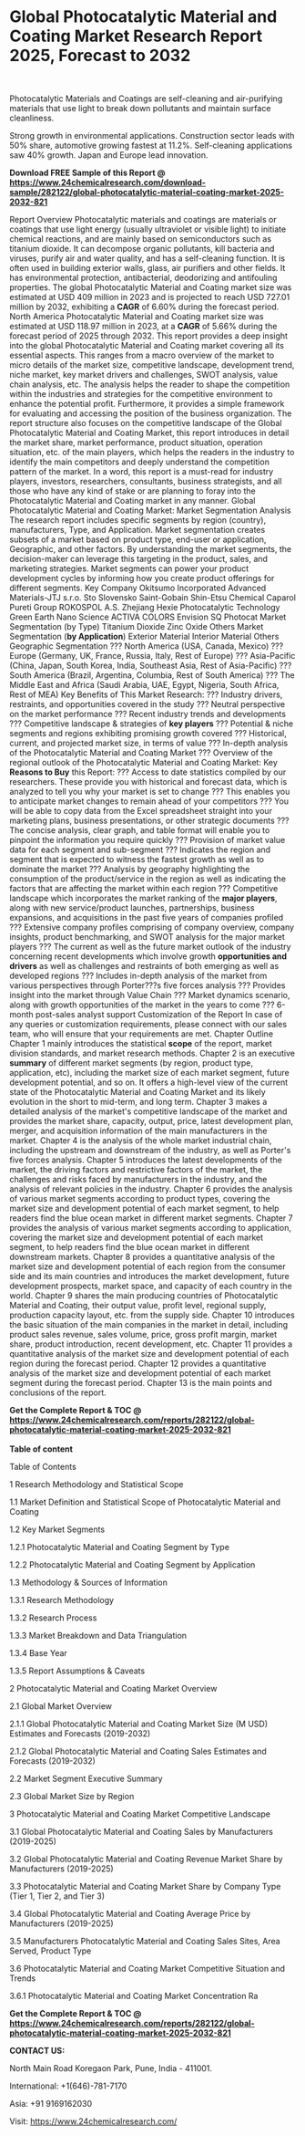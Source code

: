 <h1>Global Photocatalytic Material and Coating Market Research Report 2025, Forecast to 2032</h1><br/><p>Photocatalytic Materials and Coatings are self-cleaning and air-purifying materials that use light to break down pollutants and maintain surface cleanliness.</p><p>Strong growth in environmental applications. Construction sector leads with 50% share, automotive growing fastest at 11.2%. Self-cleaning applications saw 40% growth. Japan and Europe lead innovation.</p><div><b>Download FREE Sample of this Report @ <a href="https://www.24chemicalresearch.com/download-sample/282122/global-photocatalytic-material-coating-market-2025-2032-821">https://www.24chemicalresearch.com/download-sample/282122/global-photocatalytic-material-coating-market-2025-2032-821</a></b></div><p>Report Overview Photocatalytic materials and coatings are materials or coatings that use light energy (usually ultraviolet or visible light) to initiate chemical reactions, and are mainly based on semiconductors such as titanium dioxide. It can decompose organic pollutants, kill bacteria and viruses, purify air and water quality, and has a self-cleaning function. It is often used in building exterior walls, glass, air purifiers and other fields. It has environmental protection, antibacterial, deodorizing and antifouling properties. The global Photocatalytic Material and Coating market size was estimated at USD 409 million in 2023 and is projected to reach USD 727.01 million by 2032, exhibiting a <strong>CAGR</strong> of 6.60% during the forecast period. North America Photocatalytic Material and Coating market size was estimated at USD 118.97 million in 2023, at a <strong>CAGR</strong> of 5.66% during the forecast period of 2025 through 2032. This report provides a deep insight into the global Photocatalytic Material and Coating market covering all its essential aspects. This ranges from a macro overview of the market to micro details of the market size, competitive landscape, development trend, niche market, key market drivers and challenges, SWOT analysis, value chain analysis, etc. The analysis helps the reader to shape the competition within the industries and strategies for the competitive environment to enhance the potential profit. Furthermore, it provides a simple framework for evaluating and accessing the position of the business organization. The report structure also focuses on the competitive landscape of the Global Photocatalytic Material and Coating Market, this report introduces in detail the market share, market performance, product situation, operation situation, etc. of the main players, which helps the readers in the industry to identify the main competitors and deeply understand the competition pattern of the market. In a word, this report is a must-read for industry players, investors, researchers, consultants, business strategists, and all those who have any kind of stake or are planning to foray into the Photocatalytic Material and Coating market in any manner. Global Photocatalytic Material and Coating Market: Market Segmentation Analysis The research report includes specific segments by region (country), manufacturers, Type, and Application. Market segmentation creates subsets of a market based on product type, end-user or application, Geographic, and other factors. By understanding the market segments, the decision-maker can leverage this targeting in the product, sales, and marketing strategies. Market segments can power your product development cycles by informing how you create product offerings for different segments. Key Company Okitsumo Incorporated Advanced Materials-JTJ s.r.o. Sto Slovensko Saint-Gobain Shin-Etsu Chemical Caparol Pureti Group ROKOSPOL A.S. Zhejiang Hexie Photocatalytic Technology Green Earth Nano Science ACTIVA COLORS Envision SQ Photocat Market Segmentation (by Type) Titanium Dioxide Zinc Oxide Others Market Segmentation (<strong>by Application</strong>) Exterior Material Interior Material Others Geographic Segmentation ??? North America (USA, Canada, Mexico) ??? Europe (Germany, UK, France, Russia, Italy, Rest of Europe) ??? Asia-Pacific (China, Japan, South Korea, India, Southeast Asia, Rest of Asia-Pacific) ??? South America (Brazil, Argentina, Columbia, Rest of South America) ??? The Middle East and Africa (Saudi Arabia, UAE, Egypt, Nigeria, South Africa, Rest of MEA) Key Benefits of This Market Research: ??? Industry drivers, restraints, and opportunities covered in the study ??? Neutral perspective on the market performance ??? Recent industry trends and developments ??? Competitive landscape & strategies of <strong>key players</strong> ??? Potential & niche segments and regions exhibiting promising growth covered ??? Historical, current, and projected market size, in terms of value ??? In-depth analysis of the Photocatalytic Material and Coating Market ??? Overview of the regional outlook of the Photocatalytic Material and Coating Market: Key <strong>Reasons to Buy</strong> this Report: ??? Access to date statistics compiled by our researchers. These provide you with historical and forecast data, which is analyzed to tell you why your market is set to change ??? This enables you to anticipate market changes to remain ahead of your competitors ??? You will be able to copy data from the Excel spreadsheet straight into your marketing plans, business presentations, or other strategic documents ??? The concise analysis, clear graph, and table format will enable you to pinpoint the information you require quickly ??? Provision of market value data for each segment and sub-segment ??? Indicates the region and segment that is expected to witness the fastest growth as well as to dominate the market ??? Analysis by geography highlighting the consumption of the product/service in the region as well as indicating the factors that are affecting the market within each region ??? Competitive landscape which incorporates the market ranking of the <strong>major players</strong>, along with new service/product launches, partnerships, business expansions, and acquisitions in the past five years of companies profiled ??? Extensive company profiles comprising of company overview, company insights, product benchmarking, and SWOT analysis for the major market players ??? The current as well as the future market outlook of the industry concerning recent developments which involve growth <strong>opportunities and drivers</strong> as well as challenges and restraints of both emerging as well as developed regions ??? Includes in-depth analysis of the market from various perspectives through Porter???s five forces analysis ??? Provides insight into the market through Value Chain ??? Market dynamics scenario, along with growth opportunities of the market in the years to come ??? 6-month post-sales analyst support Customization of the Report In case of any queries or customization requirements, please connect with our sales team, who will ensure that your requirements are met. Chapter Outline Chapter 1 mainly introduces the statistical <strong>scope</strong> of the report, market division standards, and market research methods. Chapter 2 is an executive <strong>summary</strong> of different market segments (by region, product type, application, etc), including the market size of each market segment, future development potential, and so on. It offers a high-level view of the current state of the Photocatalytic Material and Coating Market and its likely evolution in the short to mid-term, and long term. Chapter 3 makes a detailed analysis of the market's competitive landscape of the market and provides the market share, capacity, output, price, latest development plan, merger, and acquisition information of the main manufacturers in the market. Chapter 4 is the analysis of the whole market industrial chain, including the upstream and downstream of the industry, as well as Porter's five forces analysis. Chapter 5 introduces the latest developments of the market, the driving factors and restrictive factors of the market, the challenges and risks faced by manufacturers in the industry, and the analysis of relevant policies in the industry. Chapter 6 provides the analysis of various market segments according to product types, covering the market size and development potential of each market segment, to help readers find the blue ocean market in different market segments. Chapter 7 provides the analysis of various market segments according to application, covering the market size and development potential of each market segment, to help readers find the blue ocean market in different downstream markets. Chapter 8 provides a quantitative analysis of the market size and development potential of each region from the consumer side and its main countries and introduces the market development, future development prospects, market space, and capacity of each country in the world. Chapter 9 shares the main producing countries of Photocatalytic Material and Coating, their output value, profit level, regional supply, production capacity layout, etc. from the supply side. Chapter 10 introduces the basic situation of the main companies in the market in detail, including product sales revenue, sales volume, price, gross profit margin, market share, product introduction, recent development, etc. Chapter 11 provides a quantitative analysis of the market size and development potential of each region during the forecast period. Chapter 12 provides a quantitative analysis of the market size and development potential of each market segment during the forecast period. Chapter 13 is the main points and conclusions of the report.</p><div><b>Get the Complete Report & TOC @ <a href="https://www.24chemicalresearch.com/reports/282122/global-photocatalytic-material-coating-market-2025-2032-821">https://www.24chemicalresearch.com/reports/282122/global-photocatalytic-material-coating-market-2025-2032-821</a></b></div><br><b>Table of content</b><p>Table of Contents<br />
 
 1 Research Methodology and Statistical Scope<br />
 
 1.1 Market Definition and Statistical Scope of Photocatalytic Material and Coating<br />
 
 1.2 Key Market Segments<br />
 
 1.2.1 Photocatalytic Material and Coating Segment by Type<br />
 
 1.2.2 Photocatalytic Material and Coating Segment by Application<br />
 
 1.3 Methodology & Sources of Information<br />
 
 1.3.1 Research Methodology<br />
 
 1.3.2 Research Process<br />
 
 1.3.3 Market Breakdown and Data Triangulation<br />
 
 1.3.4 Base Year<br />
 
 1.3.5 Report Assumptions & Caveats<br />
 
 2 Photocatalytic Material and Coating Market Overview<br />
 
 2.1 Global Market Overview<br />
 
 2.1.1 Global Photocatalytic Material and Coating Market Size (M USD) Estimates and Forecasts (2019-2032)<br />
 
 2.1.2 Global Photocatalytic Material and Coating Sales Estimates and Forecasts (2019-2032)<br />
 
 2.2 Market Segment Executive Summary<br />
 
 2.3 Global Market Size by Region<br />
 
 3 Photocatalytic Material and Coating Market Competitive Landscape<br />
 
 3.1 Global Photocatalytic Material and Coating Sales by Manufacturers (2019-2025)<br />
 
 3.2 Global Photocatalytic Material and Coating Revenue Market Share by Manufacturers (2019-2025)<br />
 
 3.3 Photocatalytic Material and Coating Market Share by Company Type (Tier 1, Tier 2, and Tier 3)<br />
 
 3.4 Global Photocatalytic Material and Coating Average Price by Manufacturers (2019-2025)<br />
 
 3.5 Manufacturers Photocatalytic Material and Coating Sales Sites, Area Served, Product Type<br />
 
 3.6 Photocatalytic Material and Coating Market Competitive Situation and Trends<br />
 
 3.6.1 Photocatalytic Material and Coating Market Concentration Ra<br><div><b>Get the Complete Report & TOC @ <a href="https://www.24chemicalresearch.com/reports/282122/global-photocatalytic-material-coating-market-2025-2032-821">https://www.24chemicalresearch.com/reports/282122/global-photocatalytic-material-coating-market-2025-2032-821</a></b></div></p>
 
 <b>CONTACT US:</b><br>
 
 North Main Road Koregaon Park, Pune, India - 411001.<br/>
 
 International: +1(646)-781-7170<br/>
 
 Asia: +91 9169162030<br/>
 
 Visit: <a href="https://www.24chemicalresearch.com/">https://www.24chemicalresearch.com/</a>
 
 <br>